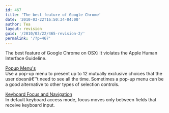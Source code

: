 ```yaml
---
id: 467
title: 'The best feature of Google Chrome'
date: '2010-03-22T16:50:34-04:00'
author: Tea
layout: revision
guid: '/2010/03/22/465-revision-2/'
permalink: '/?p=467'
---
```


The best feature of Google Chrome on OSX: It violates the Apple Human Interface Guideline.

[Popup Menu's](http://developer.apple.com/Mac/library/documentation/UserExperience/Conceptual/AppleHIGuidelines/XHIGControls/XHIGControls.html#//apple_ref/doc/uid/TP30000359-TPXREF132)  
Use a pop-up menu to present up to 12 mutually exclusive choices that the user doesnâ€™t need to see all the time. Sometimes a pop-up menu can be a good alternative to other types of selection controls.

[Keyboard Focus and Navigation](http://developer.apple.com/Mac/library/documentation/UserExperience/Conceptual/AppleHIGuidelines/XHIGUserInput/XHIGUserInput.html#//apple_ref/doc/uid/TP30000361-DontLinkElementID_1550)  
In default keyboard access mode, focus moves only between fields that receive keyboard input.